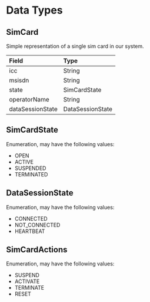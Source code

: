 # Data Types

## SimCard

Simple representation of a single sim card in our system.

| Field            | Type             |
| :--------------- | :--------------- |
| icc              | String           |
| msisdn           | String           |
| state            | SimCardState     |
| operatorName     | String           |
| dataSessionState | DataSessionState |

## SimCardState

Enumeration, may have the following values:

* OPEN
* ACTIVE
* SUSPENDED
* TERMINATED

## DataSessionState

Enumeration, may have the following values:

* CONNECTED
* NOT_CONNECTED
* HEARTBEAT

## SimCardActions

Enumeration, may have the following values:

* SUSPEND
* ACTIVATE
* TERMINATE
* RESET
